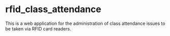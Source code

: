 # rfid_class_attendance
This is a web application for the administration of class attendance issues to be taken via RFID card readers.
